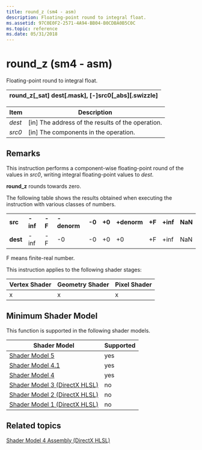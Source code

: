 ```yaml
---
title: round_z (sm4 - asm)
description: Floating-point round to integral float.
ms.assetid: 97C0E0F2-2571-4A94-BB04-B0CDBA0B5C0C
ms.topic: reference
ms.date: 05/31/2018
---
```


# round\_z (sm4 - asm)

Floating-point round to integral float.



| round\_z\[\_sat\] dest\[.mask\], \[-\]src0\[\_abs\]\[.swizzle\] |
|-----------------------------------------------------------------|



 



| Item                                                            | Description                                                    |
|-----------------------------------------------------------------|----------------------------------------------------------------|
| <span id="dest"></span><span id="DEST"></span>*dest*<br/> | \[in\] The address of the results of the operation.<br/> |
| <span id="src0"></span><span id="SRC0"></span>*src0*<br/> | \[in\] The components in the operation.<br/>             |



 

## Remarks

This instruction performs a component-wise floating-point round of the values in *src0*, writing integral floating-point values to *dest*.

**round\_z** rounds towards zero.

The following table shows the results obtained when executing the instruction with various classes of numbers.



|          |          |        |             |        |        |             |        |          |         |
|----------|----------|--------|-------------|--------|--------|-------------|--------|----------|---------|
| **src**  | **-inf** | **-F** | **-denorm** | **-0** | **+0** | **+denorm** | **+F** | **+inf** | **NaN** |
| **dest** | -inf     | -F     | -0          | -0     | +0     | +0          | +F     | +inf     | NaN     |



 

F means finite-real number.

This instruction applies to the following shader stages:



| Vertex Shader | Geometry Shader | Pixel Shader |
|---------------|-----------------|--------------|
| x             | x               | x            |



 

## Minimum Shader Model

This function is supported in the following shader models.



| Shader Model                                              | Supported |
|-----------------------------------------------------------|-----------|
| [Shader Model 5](d3d11-graphics-reference-sm5.md)        | yes       |
| [Shader Model 4.1](dx-graphics-hlsl-sm4.md)              | yes       |
| [Shader Model 4](dx-graphics-hlsl-sm4.md)                | yes       |
| [Shader Model 3 (DirectX HLSL)](dx-graphics-hlsl-sm3.md) | no        |
| [Shader Model 2 (DirectX HLSL)](dx-graphics-hlsl-sm2.md) | no        |
| [Shader Model 1 (DirectX HLSL)](dx-graphics-hlsl-sm1.md) | no        |



 

## Related topics

<dl> <dt>

[Shader Model 4 Assembly (DirectX HLSL)](dx-graphics-hlsl-sm4-asm.md)
</dt> </dl>

 

 





